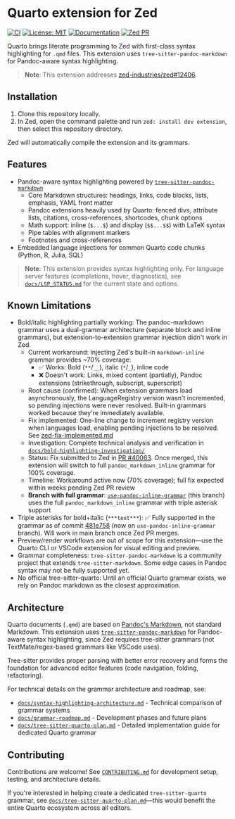 # Quarto extension for Zed

[![CI](https://github.com/ck37/zed-quarto-extension/actions/workflows/ci.yml/badge.svg)](https://github.com/ck37/zed-quarto-extension/actions/workflows/ci.yml)
[![License: MIT](https://img.shields.io/badge/License-MIT-yellow.svg)](LICENSE)
[![Documentation](https://img.shields.io/badge/docs-available-blue)](docs/)
[![Zed PR](https://img.shields.io/badge/Zed_PR-40063-green)](https://github.com/zed-industries/zed/pull/40063)

Quarto brings literate programming to Zed with first-class syntax highlighting for `.qmd` files. This extension uses `tree-sitter-pandoc-markdown` for Pandoc-aware syntax highlighting.

> **Note**: This extension addresses [zed-industries/zed#12406](https://github.com/zed-industries/zed/issues/12406).

## Installation

1. Clone this repository locally.
2. In Zed, open the command palette and run `zed: install dev extension`, then select this repository directory.

Zed will automatically compile the extension and its grammars.

## Features

- Pandoc-aware syntax highlighting powered by [`tree-sitter-pandoc-markdown`](https://github.com/ck37/tree-sitter-pandoc-markdown/tree/feat/phase-1-pandoc-grammar)
  - Core Markdown structures: headings, links, code blocks, lists, emphasis, YAML front matter
  - Pandoc extensions heavily used by Quarto: fenced divs, attribute lists, citations, cross-references, shortcodes, chunk options
  - Math support: inline (`$...$`) and display (`$$...$$`) with LaTeX syntax
  - Pipe tables with alignment markers
  - Footnotes and cross-references
- Embedded language injections for common Quarto code chunks (Python, R, Julia, SQL)

> **Note**: This extension provides syntax highlighting only. For language server features (completions, hover, diagnostics), see [`docs/LSP_STATUS.md`](docs/LSP_STATUS.md) for the current state and options.

## Known Limitations

- Bold/italic highlighting partially working: The pandoc-markdown grammar uses a dual-grammar architecture (separate block and inline grammars), but extension-to-extension grammar injection didn't work in Zed.
  - Current workaround: Injecting Zed's built-in `markdown-inline` grammar provides ~70% coverage:
    - ✅ Works: Bold (`**`/`__`), italic (`*`/`_`), inline code
    - ❌ Doesn't work: Links, mixed content (partially), Pandoc extensions (strikethrough, subscript, superscript)
  - Root cause (confirmed): When extension grammars load asynchronously, the LanguageRegistry version wasn't incremented, so pending injections were never resolved. Built-in grammars worked because they're immediately available.
  - Fix implemented: One-line change to increment registry version when languages load, enabling pending injections to be resolved. See [zed-fix-implemented.md](docs/bold-highlighting-investigation/zed-fix-implemented.md)
  - Investigation: Complete technical analysis and verification in [`docs/bold-highlighting-investigation/`](docs/bold-highlighting-investigation/)
  - Status: Fix submitted to Zed in [PR #40063](https://github.com/zed-industries/zed/pull/40063). Once merged, this extension will switch to full `pandoc_markdown_inline` grammar for 100% coverage.
  - Timeline: Workaround active now (70% coverage); full fix expected within weeks pending Zed PR review
  - **Branch with full grammar**: [`use-pandoc-inline-grammar`](https://github.com/ck37/zed-quarto-extension/tree/use-pandoc-inline-grammar) (this branch) uses the full `pandoc_markdown_inline` grammar with triple asterisk support
- Triple asterisks for bold+italic (`***text***`): ✅ Fully supported in the grammar as of commit [481e758](https://github.com/ck37/tree-sitter-pandoc-markdown/commit/481e75808b86bded1f9ba9d5aaad772bb253ea87) (now on `use-pandoc-inline-grammar` branch). Will work in main branch once Zed PR merges.
- Preview/render workflows are out of scope for this extension—use the Quarto CLI or VSCode extension for visual editing and preview.
- Grammar completeness: `tree-sitter-pandoc-markdown` is a community project that extends `tree-sitter-markdown`. Some edge cases in Pandoc syntax may not be fully supported yet.
- No official tree-sitter-quarto: Until an official Quarto grammar exists, we rely on Pandoc markdown as the closest approximation.

## Architecture

Quarto documents (`.qmd`) are based on [Pandoc's Markdown](https://pandoc.org/MANUAL.html#pandocs-markdown), not standard Markdown. This extension uses [`tree-sitter-pandoc-markdown`](https://github.com/ck37/tree-sitter-pandoc-markdown) for Pandoc-aware syntax highlighting, since Zed requires tree-sitter grammars (not TextMate/regex-based grammars like VSCode uses).

Tree-sitter provides proper parsing with better error recovery and forms the foundation for advanced editor features (code navigation, folding, refactoring).

For technical details on the grammar architecture and roadmap, see:
- [`docs/syntax-highlighting-architecture.md`](docs/syntax-highlighting-architecture.md) - Technical comparison of grammar systems
- [`docs/grammar-roadmap.md`](docs/grammar-roadmap.md) - Development phases and future plans
- [`docs/tree-sitter-quarto-plan.md`](docs/tree-sitter-quarto-plan.md) - Detailed implementation guide for dedicated Quarto grammar

## Contributing

Contributions are welcome! See [`CONTRIBUTING.md`](CONTRIBUTING.md) for development setup, testing, and architecture details.

If you're interested in helping create a dedicated `tree-sitter-quarto` grammar, see [`docs/tree-sitter-quarto-plan.md`](docs/tree-sitter-quarto-plan.md)—this would benefit the entire Quarto ecosystem across all editors.

